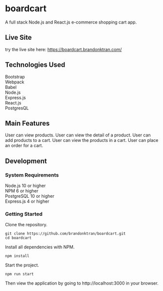 # boardcart
A full stack Node.js and React.js e-commerce shopping cart app.

## Live Site
try the live site here: https://boardcart.brandonktran.com/

## Technologies Used
Bootstrap<br/>
Webpack<br/> 
Babel<br/>
Node.js<br/>
Express.js<br/>
React.js <br>
PostgresQL

## Main Features
User can view products.
User can view the detail of a product.
User can add products to a cart.
User can view the products in a cart.
User can place an order for a cart.


## Development
### System Requirements
Node.js 10 or higher <br>
NPM 6 or higher <br>
PostgreSQL 10 or higher <br>
Express.js 4 or higher

### Getting Started
Clone the repository.
```console
git clone https://github.com/brandonktran/boardcart.git
cd boardcart
```

Install all dependencies with NPM.
```console
npm install
```

Start the project.
```console
npm run start
```
Then view the application by going to http://localhost:3000 in your browser.
